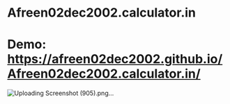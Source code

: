# Afreen02dec2002.calculator.in
# Demo:  https://afreen02dec2002.github.io/Afreen02dec2002.calculator.in/

![Uploading Screenshot (905).png…]()
